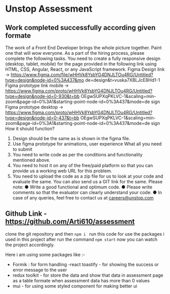 # Unstop Assessment

## Work completed successfully according given formate

The work of a Front End Developer brings the whole picture together. Paint one that will wow
everyone.
As a part of the hiring process, please complete the following tasks.
You need to create a fully responsive design (desktop, tablet, mobile) for the page provided in the
following link using HTML, CSS, Angular, React, or any JavaScript framework.
Figma Design link ->
https://www.figma.com/file/wHHVk8YsbYG4DNJLTOu4RG/Untitled?type=design&node-id=0%3A437&mo
de=design&t=vuska7XBLJcE8Hd1-1
Figma prototype link mobile ->
https://www.figma.com/proto/wHHVk8YsbYG4DNJLTOu4RG/Untitled?type=design&node-id=0-930&t=bb
OEgwSUPXqPKLVC-1&scaling=min-zoom&page-id=0%3A1&starting-point-node-id=0%3A437&mode=de
sign
Figma prototype desktop ->
https://www.figma.com/proto/wHHVk8YsbYG4DNJLTOu4RG/Untitled?type=design&node-id=0-437&t=bb
OEgwSUPXqPKLVC-1&scaling=min-zoom&page-id=0%3A1&starting-point-node-id=0%3A437&mode=de
sign
How it should function?

1. Design should be the same as is shown in the figma file.
2. Use figma prototype for animations, user experience
   What all you need to submit
3. You need to write code as per the conditions and functionality mentioned above.
4. You need to host it on any of the free/paid platform so that you can provide us a working web
   URL for this problem.
5. You need to upload the code as a zip file for us to look at your code and evaluate the same. You
   can also send us a GIT link for the same.
   Please note:
   ● Write a good functional and optimum code.
   ● Please write comments so that the evaluator can clearly understand your code.
   ● In case of any queries, feel free to contact us at careers@unstop.com

## Github Link - https://github.com/Arti610/assessment

clone the git repository and then `npm i ` run this code for use the packages i used in this project after run the command `npm start` now you can watch the project accordingly.

Here i am using some packages like :-

- Formik : for form handling
  -react toastify - for showing the success or error message to the user
- redux toolkit - for store the data and show that data in assessment page as a table formate when assessment data has more than 0 values
- mui - for using some styled component for making better ui
